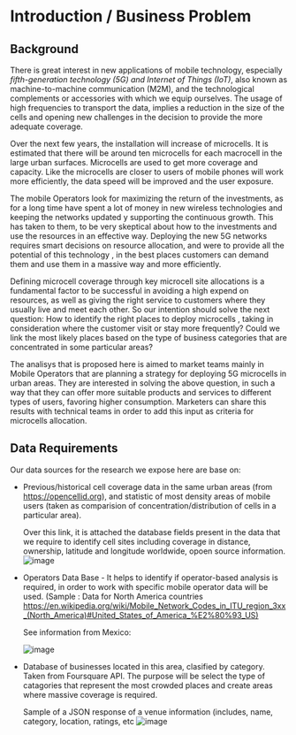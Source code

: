 # Introduction / Business Problem

## Background
There is great interest in new applications of mobile technology, especially *fifth-generation technology (5G) and Internet of Things (IoT)*, also known as machine-to-machine communication (M2M), and the technological complements or accessories with which we equip ourselves.  The usage of high frequencies to transport the data, implies a reduction in the size of the cells and opening new challenges in the decision to provide the more adequate coverage. 

Over the next few years, the installation will increase of microcells. It is estimated that there will be around ten microcells for each macrocell in the large urban surfaces. Microcells are used to get more coverage and capacity. Like the microcells are closer to users of mobile phones will work more efficiently, the data speed will be improved and the user exposure. 

The mobile Operators look for maximizing the return of the investments, as for a long time have spent a lot of money in new wireless technologies and keeping the networks updated y supporting the continuous growth.
This has taken to them, to be very skeptical about how to the investments and use the resources in an effective way.  Deploying the new 5G networks requires smart decisions on resource allocation, and were to provide all the potential of this technology , in the best places customers can demand them and use them in a massive way and more efficiently.

Defining microcell coverage through key microcell site allocations is a fundamental factor to be successful in avoiding a high expend on resources, as well as giving the right service to customers where they usually live and meet each other. So our intention should solve the next question: How to identify the right places to deploy microcells , taking in consideration where the customer visit or stay more frequently? Could we link the most likely places based on the type of business categories that are concentrated in some particular areas?

The analisys that is proposed here is aimed to market teams mainly in Mobile Operators that are planning a strategy for deploying 5G microcells in urban areas. They are interested in solving the above question, in such a way that they can offer more suitable products and services to different types of users, favoring higher consumption. Marketers can share this results with technical teams in order to add this input as criteria for microcells allocation.

## Data Requirements

Our data sources for the research we expose here are base on:

* Previous/historical cell coverage data in the same urban areas (from https://opencellid.org), and statistic of most density areas of mobile users (taken as comparision of concentration/distribution of cells in a particular area).

  Over this link, it is attached the database fields present in the data that we require to identify cell sites including coverage in distance, ownership, latitude and longitude       worldwide, opoen source information.
  ![image](https://user-images.githubusercontent.com/65038782/121784127-bf8a7100-cb77-11eb-9e89-e477d9bed4a9.png)


* Operators Data Base - It helps to identify if operator-based analysis is required, in order to work with specific mobile operator data will be used. (Sample : Data for North America countries https://en.wikipedia.org/wiki/Mobile_Network_Codes_in_ITU_region_3xx_(North_America)#United_States_of_America_%E2%80%93_US) 

  See information from Mexico:

  ![image](https://user-images.githubusercontent.com/65038782/121816155-9c2af900-cc3f-11eb-9636-3b52f775420c.png)



* Database of businesses located in this area, clasified by category. Taken from Foursquare API. The purpose will be select the type of catagories that represent the most crowded places and create areas where massive coverage is required.

  Sample of a JSON response of a venue information (includes, name, category, location, ratings, etc
  ![image](https://user-images.githubusercontent.com/65038782/121815798-d0051f00-cc3d-11eb-8692-53c4350c8b11.png)

